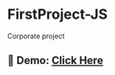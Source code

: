 # FirstProject-JS
Corporate project
 <h2>🌟 Demo: <a href="https://reza-shirali.github.io/FirstProject-JS/">Click Here</a></h2>
